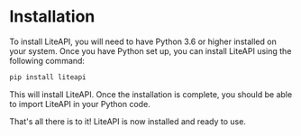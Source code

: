 # Installation

To install LiteAPI, you will need to have Python 3.6 or higher installed on your system. Once you have Python set up, you can install LiteAPI using the following command:

```bash
pip install liteapi
```

This will install LiteAPI. Once the installation is complete, you should be able to import LiteAPI in your Python code.

That's all there is to it! LiteAPI is now installed and ready to use.